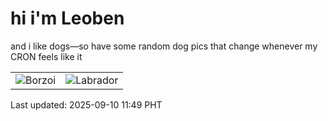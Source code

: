 # hi i'm Leoben

and i like dogs—so have some random dog pics that change whenever my CRON feels like it

|  |  |
|--------|----------|
| ![Borzoi](https://random-dog-vercel.vercel.app/api/random-borzoi?v=1757476189) | ![Labrador](https://random-dog-vercel.vercel.app/api/random-labrador?v=1757476189) |

Last updated: 2025-09-10 11:49 PHT
